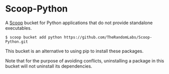 <!-- markdownlint-disable MD010 -->
<!-- markdownlint-disable MD014 -->

# Scoop-Python

A [Scoop](https://github.com/lukesampson/scoop) bucket for Python applications that do not provide
standalone executables.

	$ scoop bucket add python https://github.com/TheRandomLabs/Scoop-Python.git

This bucket is an alternative to using pip to install these packages.

Note that for the purpose of avoiding conflicts, uninstalling a package in this bucket will not
uninstall its dependencies.
